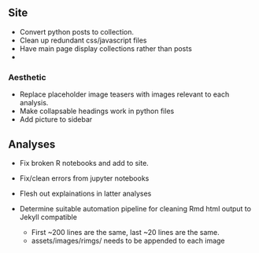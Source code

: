 ## Site
- Convert python posts to collection.
- Clean up redundant css/javascript files
- Have main page display collections rather than posts
- 
### Aesthetic
- Replace placeholder image teasers with images relevant to each analysis.
- Make collapsable headings work in python files 
- Add picture to sidebar
## Analyses
- Fix broken R notebooks and add to site.
- Fix/clean errors from jupyter notebooks
- Flesh out explainations in latter analyses

- Determine suitable automation pipeline for cleaning Rmd html output to Jekyll compatible
  - First ~200 lines are the same, last ~20 lines are the same.
  - assets/images/rimgs/ needs to be appended to each image